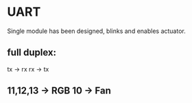 # UART
Single module has been designed, blinks and enables actuator.

full duplex:
-----------
tx -> rx
rx -> tx

11,12,13 -> RGB
10 -> Fan
-----------
